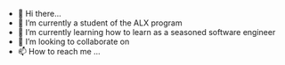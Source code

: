 - 👋 Hi there...
- 👀 I’m currently a student of the ALX program
- 🌱 I’m currently learning how to learn as a seasoned software engineer
- 💞️ I’m looking to collaborate on 
- 📫 How to reach me ...

<!---
Blackpytz/Blackpytz is a ✨ special ✨ repository because its `README.md` (this file) appears on your GitHub profile.
You can click the Preview link to take a look at your changes.
--->
